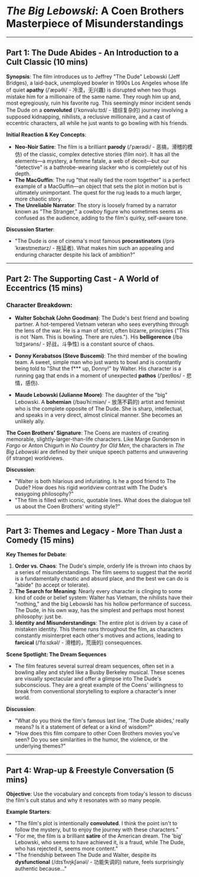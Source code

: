 # *The Big Lebowski*: A Coen Brothers Masterpiece of Misunderstandings

---

## Part 1: The Dude Abides - An Introduction to a Cult Classic (10 mins)

**Synopsis**:
The film introduces us to Jeffrey "The Dude" Lebowski (Jeff Bridges), a laid-back, unemployed bowler in 1990s Los Angeles whose life of quiet **apathy** (/ˈæpəθi/ - 冷漠，无兴趣) is disrupted when two thugs mistake him for a millionaire of the same name. They rough him up and, most egregiously, ruin his favorite rug. This seemingly minor incident sends The Dude on a **convoluted** (/ˈkɒnvəluːtɪd/ - 错综复杂的) journey involving a supposed kidnapping, nihilists, a reclusive millionaire, and a cast of eccentric characters, all while he just wants to go bowling with his friends.

**Initial Reaction & Key Concepts**:
*   **Neo-Noir Satire**: The film is a brilliant **parody** (/ˈpærədi/ - 恶搞，滑稽的模仿) of the classic, complex detective stories (film noir). It has all the elements—a mystery, a femme fatale, a web of deceit—but our "detective" is a bathrobe-wearing slacker who is completely out of his depth.
*   **The MacGuffin**: The rug "that really tied the room together" is a perfect example of a MacGuffin—an object that sets the plot in motion but is ultimately unimportant. The quest for the rug leads to a much larger, more chaotic story.
*   **The Unreliable Narrator**: The story is loosely framed by a narrator known as "The Stranger," a cowboy figure who sometimes seems as confused as the audience, adding to the film's quirky, self-aware tone.

**Discussion Starter**:
*   "The Dude is one of cinema's most famous **procrastinators** (/prəˈkræstɪneɪtərz/ - 拖延者). What makes him such an appealing and enduring character despite his lack of ambition?"

---

## Part 2: The Supporting Cast - A World of Eccentrics (15 mins)

### **Character Breakdown**:
*   **Walter Sobchak (John Goodman)**: The Dude's best friend and bowling partner. A hot-tempered Vietnam veteran who sees everything through the lens of the war. He is a man of strict, often bizarre, principles ("This is not 'Nam. This is bowling. There are rules."). His **belligerence** (/bəˈlɪdʒərəns/ - 好战，斗争性) is a constant source of chaos.

*   **Donny Kerabatsos (Steve Buscemi)**: The third member of the bowling team. A sweet, simple man who just wants to bowl and is constantly being told to "Shut the f*** up, Donny!" by Walter. His character is a running gag that ends in a moment of unexpected **pathos** (/ˈpeɪθɒs/ - 悲情，感伤).

*   **Maude Lebowski (Julianne Moore)**: The daughter of the "big" Lebowski. A **bohemian** (/bəʊˈhiːmiən/ - 放荡不羁的) artist and feminist who is the complete opposite of The Dude. She is sharp, intellectual, and speaks in a very direct, almost clinical manner. She becomes an unlikely ally.

**The Coen Brothers' Signature**:
The Coens are masters of creating memorable, slightly-larger-than-life characters. Like Marge Gunderson in *Fargo* or Anton Chigurh in *No Country for Old Men*, the characters in *The Big Lebowski* are defined by their unique speech patterns and unwavering (if strange) worldviews.

**Discussion**:
*   "Walter is both hilarious and infuriating. Is he a good friend to The Dude? How does his rigid worldview contrast with The Dude's easygoing philosophy?"
*   "The film is filled with iconic, quotable lines. What does the dialogue tell us about the Coen Brothers' writing style?"

---

## Part 3: Themes and Legacy - More Than Just a Comedy (15 mins)

**Key Themes for Debate**:
1.  **Order vs. Chaos**: The Dude's simple, orderly life is thrown into chaos by a series of misunderstandings. The film seems to suggest that the world is a fundamentally chaotic and absurd place, and the best we can do is "abide" (to accept or tolerate).
2.  **The Search for Meaning**: Nearly every character is clinging to some kind of code or belief system: Walter has Vietnam, the nihilists have their "nothing," and the big Lebowski has his hollow performance of success. The Dude, in his own way, has the simplest and perhaps most honest philosophy: just be.
3.  **Identity and Misunderstandings**: The entire plot is driven by a case of mistaken identity. This theme runs throughout the film, as characters constantly misinterpret each other's motives and actions, leading to **farcical** (/ˈfɑːsɪkəl/ - 滑稽的，荒唐的) consequences.

**Scene Spotlight: The Dream Sequences**
*   The film features several surreal dream sequences, often set in a bowling alley and styled like a Busby Berkeley musical. These scenes are visually spectacular and offer a glimpse into The Dude's subconscious. They are a great example of the Coens' willingness to break from conventional storytelling to explore a character's inner world.

**Discussion**:
*   "What do you think the film's famous last line, 'The Dude abides,' really means? Is it a statement of defeat or a kind of wisdom?"
*   "How does this film compare to other Coen Brothers movies you've seen? Do you see similarities in the humor, the violence, or the underlying themes?"

---

## Part 4: Wrap-up & Freestyle Conversation (5 mins)

**Objective**:
Use the vocabulary and concepts from today's lesson to discuss the film's cult status and why it resonates with so many people.

**Example Starters**:
*   "The film's plot is intentionally **convoluted**. I think the point isn't to follow the mystery, but to enjoy the journey with these characters."
*   "For me, the film is a brilliant **satire** of the American dream. The 'big' Lebowski, who seems to have achieved it, is a fraud, while The Dude, who has rejected it, seems more content."
*   "The friendship between The Dude and Walter, despite its **dysfunctional** (/dɪsˈfʌŋkʃənəl/ - 功能失调的) nature, feels surprisingly authentic because..."